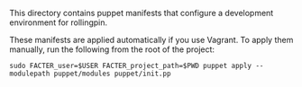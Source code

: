 This directory contains puppet manifests that configure a development
environment for rollingpin.

These manifests are applied automatically if you use Vagrant. To apply them
manually, run the following from the root of the project:

    sudo FACTER_user=$USER FACTER_project_path=$PWD puppet apply --modulepath puppet/modules puppet/init.pp
